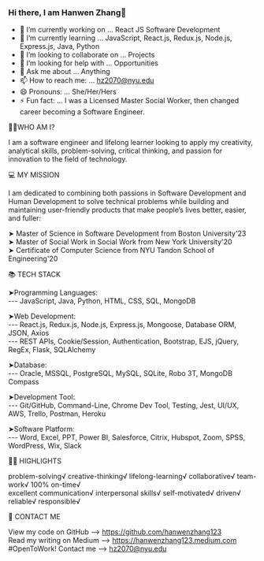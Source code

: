 ### Hi there, I am Hanwen Zhang👋

<!--
**hanwenzhang123/hanwenzhang123** is a ✨ _special_ ✨ repository because its `README.md` (this file) appears on your GitHub profile.
-->
- 🔭 I’m currently working on ... React JS Software Development
- 🌱 I’m currently learning ... JavaScript, React.js, Redux.js, Node.js, Express.js, Java, Python
- 👯 I’m looking to collaborate on ... Projects
- 🤔 I’m looking for help with ... Opportunities
- 💬 Ask me about ... Anything
- 📫 How to reach me: ... hz2070@nyu.edu
- 😄 Pronouns: ... She/Her/Hers
- ⚡ Fun fact: ... I was a Licensed Master Social Worker, then changed career becoming a Software Engineer.

👩🏻‍WHO AM I?

I am a software engineer and lifelong learner looking to apply my creativity, analytical skills, problem-solving, critical thinking, and passion for innovation to the field of technology.

💻 MY MISSION

I am dedicated to combining both passions in Software Development and Human Development to solve technical problems while building and maintaining user-friendly products that make people’s lives better, easier, and fuller:

➤ Master of Science in Software Development from Boston University'23 <br>
➤ Master of Social Work in Social Work from New York University'20 <br>
➤ Certificate of Computer Science from NYU Tandon School of Engineering'20

📚 TECH STACK

➤Programming Languages:<br>
--- JavaScript, Java, Python, HTML, CSS, SQL, MongoDB <br>

➤Web Development:<br>
--- React.js, Redux.js, Node.js, Express.js, Mongoose, Database ORM, JSON, Axios<br>
--- REST APIs, Cookie/Session, Authentication, Bootstrap, EJS, jQuery, RegEx, Flask, SQLAlchemy<br>

➤Database:<br>
--- Oracle, MSSQL, PostgreSQL, MySQL, SQLite, Robo 3T, MongoDB Compass<br>

➤Development Tool:<br>
--- Git/GitHub, Command-Line, Chrome Dev Tool, Testing, Jest, UI/UX, AWS, Trello, Postman, Heroku<br>

➤Software Platform:<br>
--- Word, Excel, PPT, Power BI, Salesforce, Citrix, Hubspot, Zoom, SPSS, WordPress, Wix, Slack<br>

👍🏻 HIGHLIGHTS

problem-solving√ creative-thinking√ lifelong-learning√ collaborative√ team-work√ 100% on-time√ <br>
excellent communication√ interpersonal skills√ self-motivated√ driven√ reliable√ responsible√

📧 CONTACT ME

View my code on GitHub --> https://github.com/hanwenzhang123<br>
Read my writing on Medium --> https://hanwenzhang123.medium.com<br>
#OpenToWork! Contact me --> hz2070@nyu.edu

